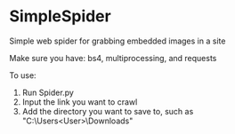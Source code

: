 # SimpleSpider
Simple web spider for grabbing embedded images in a site

Make sure you have: 
bs4, multiprocessing, and requests

To use:
1. Run Spider.py
2. Input the link you want to crawl
3. Add the directory you want to save to, such as "C:\Users\<User>\Downloads"
